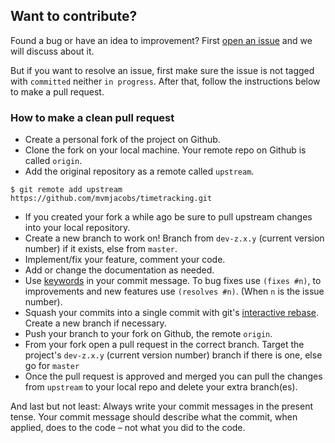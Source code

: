 ## Want to contribute?

Found a bug or have an idea to improvement? First [open an issue](https://github.com/mvmjacobs/timetracking/issues) and we will discuss about it.

But if you want to resolve an issue, first make sure the issue is not tagged with `committed` neither `in progress`. After that, follow the instructions below to make a pull request.

### How to make a clean pull request

- Create a personal fork of the project on Github.
- Clone the fork on your local machine. Your remote repo on Github is called `origin`.
- Add the original repository as a remote called `upstream`.
```
$ git remote add upstream https://github.com/mvmjacobs/timetracking.git
```
- If you created your fork a while ago be sure to pull upstream changes into your local repository.
- Create a new branch to work on! Branch from `dev-z.x.y` (current version number) if it exists, else from `master`.
- Implement/fix your feature, comment your code.
- Add or change the documentation as needed.
- Use [keywords](https://help.github.com/articles/closing-issues-using-keywords/) in your commit message. To bug fixes use `(fixes #n)`, to improvements and new features use `(resolves #n)`. (When `n` is the issue number).
- Squash your commits into a single commit with git's [interactive rebase](https://help.github.com/articles/interactive-rebase). Create a new branch if necessary.
- Push your branch to your fork on Github, the remote `origin`.
- From your fork open a pull request in the correct branch. Target the project's `dev-z.x.y` (current version number) branch if there is one, else go for `master`
- Once the pull request is approved and merged you can pull the changes from `upstream` to your local repo and delete
your extra branch(es).

And last but not least: Always write your commit messages in the present tense. Your commit message should describe what the commit, when applied, does to the code – not what you did to the code.
